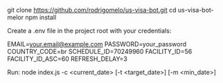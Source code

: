 git clone https://github.com/rodrigomelo/us-visa-bot.git
cd us-visa-bot-melor
npm install

Create a .env file in the project root with your credentials:

EMAIL=your.email@example.com
PASSWORD=your_password
COUNTRY_CODE=br
SCHEDULE_ID=70249960
FACILITY_ID=56
FACILITY_ID_ASC=60
REFRESH_DELAY=3

Run:
node index.js -c <current_date> [-t <target_date>] [-m <min_date>]

